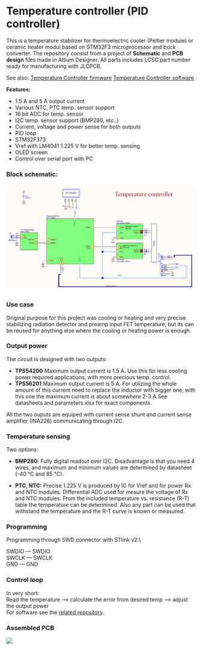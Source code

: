 # Temperature controller (PID controller)

This is a temperature stabilizer for thermoelectric cooler (Peltier module) or ceramic heater modul based on STM32F3 microprocessor and buck converter. The repository consist from a project of **Schematic** and **PCB design** files made in Altium Designer. All parts includes LCSC part number ready for manufacturing with JLCPCB.

See also:
[Temperature Controller firmware](https://github.com/norbertg1/Temperature_Controller-FW)
[Temperature Controller software](https://github.com/norbertg1/Temperature_Controller-SW)

**Features:**
 - 1.5 A and 5 A output current
 - Various NTC, PTC temp. sensor support
 - 16 bit ADC for temp. sensor
 - I2C temp. sensor support (BMP280, etc..)
 - Current, voltage and power sense for both outputs
 - PID loop
 - STM32F373
 - Vref with LM4041 1.225 V for better temp. sensing
 - OLED screen
 - Control over serial port with PC

### Block schematic:

<img src="doc/schematic_blockview.png" alt=" "> 
 
### Use case

Original purpose for this project was cooling or heating and very precise stabilizing radiation detector and preamp input FET temperature, but its can be reused for anything else where the cooling or heating power is enough.

### Output power

The circuit is designed with two outputs:
 - **TPS54200**
Maximum output current is 1.5 A. Use this for less cooling power required applications, with more precious temp. control.
 - **TPS56201**
Maximum output current is 5 A. For utilizing the whole amount of this current need to replace the inductor with bigger one, with this one the maximum current is about somewhere 2-3 A.See datasheets and parameters.xlsx for exact components.

All the two ouputs are equiped with current sense shunt and current sense amplifier (INA226) communicating through I2C.

### Temperature sensing

Two options:
 - **BMP280:** Fully digital readout over I2C. Disadvantage is that you need 4 wires, and maximum and minimum values are determined by datasheet (-40 °C and 85 °C).

 - **PTC, NTC:** Precise 1.225 V is produced by IC for Vref and for power Rx and NTC modules. Differential ADC used for mesure the voltage of Rx and NTC modules. From the included temperature vs. resistance (R-T) table the temperature can be determined.
Also any part can be used that withstand the temperature and the R-T curve is known or measured.

### Programming

Programming through SWD connector with STlink v2:\

SWDIO — SWDIO\
SWCLK — SWCLK\
GND — GND

### Control loop
In very short:\
Read the temperature --> calculate the error from desired temp --> adjust the output power\
For software see the [related repository](https://github.com/xnorbi/Temperature_Controller-SW).

### Assembled PCB

<img src="doc/temp_controller_completeWdescr.png" alt=" " width="1000"/>


